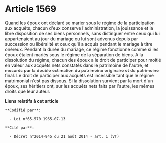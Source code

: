 # Article 1569

Quand les époux ont déclaré se marier sous le régime de la participation aux acquêts, chacun d'eux conserve l'administration,
la jouissance et la libre disposition de ses biens personnels, sans distinguer entre ceux qui lui appartenaient au jour du
mariage ou lui sont advenus depuis par succession ou libéralité et ceux qu'il a acquis pendant le mariage à titre onéreux.
Pendant la durée du mariage, ce régime fonctionne comme si les époux étaient mariés sous le régime de la séparation de biens.
A la dissolution du régime, chacun des époux a le droit de participer pour moitié en valeur aux acquêts nets constatés dans
le patrimoine de l'autre, et mesurés par la double estimation du patrimoine originaire et du patrimoine final.    Le droit de
participer aux acquêts est incessible tant que le régime matrimonial n'est pas dissous. Si la dissolution survient par la
mort d'un époux, ses héritiers ont, sur les acquêts nets faits par l'autre, les mêmes droits que leur auteur.

**Liens relatifs à cet article**

	**Codifié par**:

	  - Loi n°65-570 1965-07-13

	**Cité par**:

	  - Décret n°2014-945 du 21 août 2014 - art. 1 (VT)
